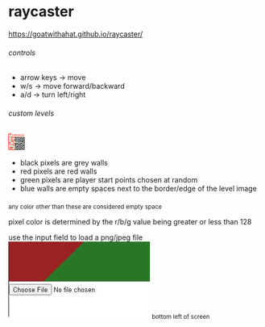 # raycaster

https://goatwithahat.github.io/raycaster/

###### controls

- arrow keys -> move
- w/s -> move forward/backward
- a/d -> turn left/right

###### custom levels
![example level image](https://raw.githubusercontent.com/goatwithahat/raycaster/main/level.png)

- black pixels are grey walls
- red pixels are red walls
- green pixels are player start points chosen at random
- blue walls are empty spaces next to the border/edge of the level image

<sub>any color other than these are considered empty space

pixel color is determined by the r/b/g value being greater or less than 128</sub>

use the input field to load a png/jpeg file
![input field](https://raw.githubusercontent.com/goatwithahat/raycaster/main/input.JPG)
<sub>bottom left of screen</sub>
